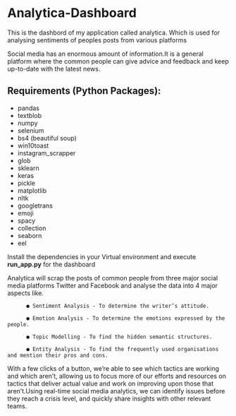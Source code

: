 # Analytica-Dashboard
 This is the dashbord of my application called analytica. Which is used for analysing sentiments of peoples posts from various platforms



Social media has an enormous amount of information.It is a general platform where the common people can give advice and feedback and keep up-to-date with the latest news.

## Requirements (Python Packages):
- pandas
- textblob
- numpy
- selenium
- bs4 (beautiful soup)
- win10toast
- instagram_scrapper
- glob
- sklearn
- keras
- pickle
- matplotlib
- nltk
- googletrans
- emoji
- spacy
- collection	
- seaborn
- eel

Install the dependencies in your Virtual environment and execute __run_app.py__ for the dashboard



Analytica will scrap the posts of common people from three major social media platforms Twitter and Facebook and analyse the data into 4 major aspects like.

          ● Sentiment Analysis - To determine the writer’s attitude.

          ● Emotion Analysis - To determine the emotions expressed by the people.

          ● Topic Modelling - To find the hidden semantic structures.

          ● Entity Analysis - To find the frequently used organisations and mention their pros and cons.

With a few clicks of a button, we’re able to see which tactics are working and which aren’t, allowing us to focus more of our efforts and resources on tactics that deliver actual value and work on improving upon those that aren’t.Using real-time social media analytics, we can identify issues before they reach a crisis level, and quickly share insights with other relevant teams.